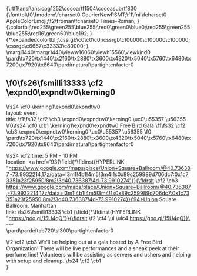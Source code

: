 {\rtf1\ansi\ansicpg1252\cocoartf1504\cocoasubrtf830
{\fonttbl\f0\fmodern\fcharset0 CourierNewPSMT;\f1\fnil\fcharset0 AppleColorEmoji;\f2\froman\fcharset0 Times-Roman;
}
{\colortbl;\red255\green255\blue255;\red0\green0\blue0;\red255\green255\blue255;\red16\green60\blue192;
}
{\*\expandedcolortbl;;\cssrgb\c0\c0\c0;\cssrgb\c100000\c100000\c100000;\cssrgb\c6667\c33333\c80000;
}
\margl1440\margr1440\vieww16060\viewh15560\viewkind0
\pard\tx720\tx1440\tx2160\tx2880\tx3600\tx4320\tx5040\tx5760\tx6480\tx7200\tx7920\tx8640\pardirnatural\partightenfactor0

\f0\fs26\fsmilli13333 \cf2 \expnd0\expndtw0\kerning0
---
\fs24 \cf0 \kerning1\expnd0\expndtw0 \
layout: event\
title: 
\f1\fs32 \cf2 \cb3 \expnd0\expndtw0\kerning0
\uc0\u55357 \u56355 
\f0\fs24 \cf0 \cb1 \kerning1\expnd0\expndtw0 Free Bird Gala
\f1\fs32 \cf2 \cb3 \expnd0\expndtw0\kerning0
\uc0\u55357 \u56355 
\f0 \
\pard\tx720\tx1440\tx2160\tx2880\tx3600\tx4320\tx5040\tx5760\tx6480\tx7200\tx7920\tx8640\pardirnatural\partightenfactor0

\fs24 \cf2 time: 5 PM - 10 PM\
location:  <a href=\'93{\field{\*\fldinst{HYPERLINK "https://www.google.com/maps/place/Union+Square+Ballroom/@40.736387,-73.9932214,17z/data=!3m1!4b1!4m5!3m4!1s0x89c259989d706dc7:0x1c73351a23f25950!8m2!3d40.736387!4d-73.9910274"}}{\fldrslt \cf2 \cb3 https://www.google.com/maps/place/Union+Square+Ballroom/@40.736387,-73.9932214,17z/data=!3m1!4b1!4m5!3m4!1s0x89c259989d706dc7:0x1c73351a23f25950!8m2!3d40.736387!4d-73.9910274}}\'94>Union Square Ballroom</a>, Manhattan\
link:
\fs26\fsmilli13333 \cb1  {\field{\*\fldinst{HYPERLINK "https://goo.gl/15U4qQ"}}{\fldrslt 
\f2 \cf4 \ul \ulc4 https://goo.gl/15U4qQ}}\
---\
\pard\pardeftab720\sl300\partightenfactor0

\f2 \cf2 \cb3 We'll be helping out at a gala hosted by A Free Bird Organization! There will be live performances and a sneak peek at their perfume line! Volunteers will be assisting as servers and ushers and helping with setup and cleanup.
\fs24 \cf2 \cb1 \
}